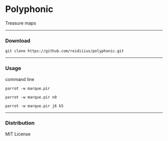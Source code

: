 # Polyphonic
Treasure maps

---

### Download

    git clone https://github.com/reidiiius/polyphonic.git

---

### Usage
command line

    parrot -w marque.pir

    parrot -w marque.pir n0

    parrot -w marque.pir j6 k5

---

### Distribution
MIT License

